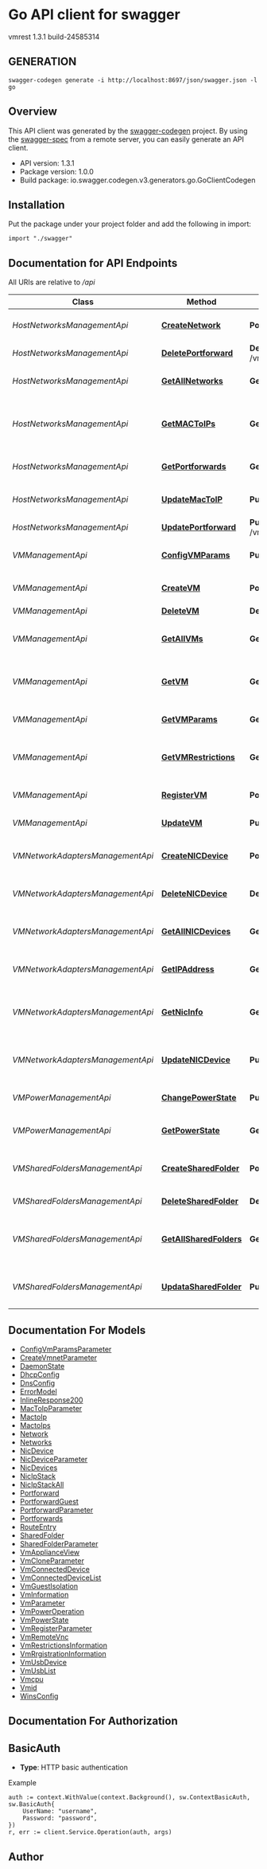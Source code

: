 # Go API client for swagger

vmrest 1.3.1 build-24585314

## GENERATION
```
swagger-codegen generate -i http://localhost:8697/json/swagger.json -l go
```

## Overview
This API client was generated by the [swagger-codegen](https://github.com/swagger-api/swagger-codegen) project.  By using the [swagger-spec](https://github.com/swagger-api/swagger-spec) from a remote server, you can easily generate an API client.

- API version: 1.3.1
- Package version: 1.0.0
- Build package: io.swagger.codegen.v3.generators.go.GoClientCodegen

## Installation
Put the package under your project folder and add the following in import:
```golang
import "./swagger"
```

## Documentation for API Endpoints

All URIs are relative to */api*

Class | Method | HTTP request | Description
------------ | ------------- | ------------- | -------------
*HostNetworksManagementApi* | [**CreateNetwork**](docs/HostNetworksManagementApi.md#createnetwork) | **Post** /vmnets | Creates a virtual network
*HostNetworksManagementApi* | [**DeletePortforward**](docs/HostNetworksManagementApi.md#deleteportforward) | **Delete** /vmnet/{vmnet}/portforward/{protocol}/{port} | Deletes port forwarding
*HostNetworksManagementApi* | [**GetAllNetworks**](docs/HostNetworksManagementApi.md#getallnetworks) | **Get** /vmnet | Returns all virtual networks
*HostNetworksManagementApi* | [**GetMACToIPs**](docs/HostNetworksManagementApi.md#getmactoips) | **Get** /vmnet/{vmnet}/mactoip | Returns all MAC-to-IP settings for DHCP service
*HostNetworksManagementApi* | [**GetPortforwards**](docs/HostNetworksManagementApi.md#getportforwards) | **Get** /vmnet/{vmnet}/portforward | Returns all port forwardings
*HostNetworksManagementApi* | [**UpdateMacToIP**](docs/HostNetworksManagementApi.md#updatemactoip) | **Put** /vmnet/{vmnet}/mactoip/{mac} | Updates the MAC-to-IP binding
*HostNetworksManagementApi* | [**UpdatePortforward**](docs/HostNetworksManagementApi.md#updateportforward) | **Put** /vmnet/{vmnet}/portforward/{protocol}/{port} | Updates port forwarding
*VMManagementApi* | [**ConfigVMParams**](docs/VMManagementApi.md#configvmparams) | **Put** /vms/{id}/params | update the vm config params
*VMManagementApi* | [**CreateVM**](docs/VMManagementApi.md#createvm) | **Post** /vms | Creates a copy of the VM
*VMManagementApi* | [**DeleteVM**](docs/VMManagementApi.md#deletevm) | **Delete** /vms/{id} | Deletes a VM
*VMManagementApi* | [**GetAllVMs**](docs/VMManagementApi.md#getallvms) | **Get** /vms | Returns a list of VM IDs and paths for all VMs
*VMManagementApi* | [**GetVM**](docs/VMManagementApi.md#getvm) | **Get** /vms/{id} | Returns the VM setting information of a VM
*VMManagementApi* | [**GetVMParams**](docs/VMManagementApi.md#getvmparams) | **Get** /vms/{id}/params/{name} | Get the VM config params
*VMManagementApi* | [**GetVMRestrictions**](docs/VMManagementApi.md#getvmrestrictions) | **Get** /vms/{id}/restrictions | Returns the restrictions information of the VM
*VMManagementApi* | [**RegisterVM**](docs/VMManagementApi.md#registervm) | **Post** /vms/registration | Register VM to VM Library
*VMManagementApi* | [**UpdateVM**](docs/VMManagementApi.md#updatevm) | **Put** /vms/{id} | Updates the VM settings
*VMNetworkAdaptersManagementApi* | [**CreateNICDevice**](docs/VMNetworkAdaptersManagementApi.md#createnicdevice) | **Post** /vms/{id}/nic | Creates a network adapter in the VM
*VMNetworkAdaptersManagementApi* | [**DeleteNICDevice**](docs/VMNetworkAdaptersManagementApi.md#deletenicdevice) | **Delete** /vms/{id}/nic/{index} | Deletes a VM network adapter
*VMNetworkAdaptersManagementApi* | [**GetAllNICDevices**](docs/VMNetworkAdaptersManagementApi.md#getallnicdevices) | **Get** /vms/{id}/nic | Returns all network adapters in the VM
*VMNetworkAdaptersManagementApi* | [**GetIPAddress**](docs/VMNetworkAdaptersManagementApi.md#getipaddress) | **Get** /vms/{id}/ip | Returns the IP address of a VM
*VMNetworkAdaptersManagementApi* | [**GetNicInfo**](docs/VMNetworkAdaptersManagementApi.md#getnicinfo) | **Get** /vms/{id}/nicips | Returns the IP stack configuration of all NICs of a VM
*VMNetworkAdaptersManagementApi* | [**UpdateNICDevice**](docs/VMNetworkAdaptersManagementApi.md#updatenicdevice) | **Put** /vms/{id}/nic/{index} | Updates a network adapter in the VM
*VMPowerManagementApi* | [**ChangePowerState**](docs/VMPowerManagementApi.md#changepowerstate) | **Put** /vms/{id}/power | Changes the VM power state
*VMPowerManagementApi* | [**GetPowerState**](docs/VMPowerManagementApi.md#getpowerstate) | **Get** /vms/{id}/power | Returns the power state of the VM
*VMSharedFoldersManagementApi* | [**CreateSharedFolder**](docs/VMSharedFoldersManagementApi.md#createsharedfolder) | **Post** /vms/{id}/sharedfolders | Mounts a new shared folder in the VM
*VMSharedFoldersManagementApi* | [**DeleteSharedFolder**](docs/VMSharedFoldersManagementApi.md#deletesharedfolder) | **Delete** /vms/{id}/sharedfolders/{folder id} | Deletes a shared folder
*VMSharedFoldersManagementApi* | [**GetAllSharedFolders**](docs/VMSharedFoldersManagementApi.md#getallsharedfolders) | **Get** /vms/{id}/sharedfolders | Returns all shared folders mounted in the VM
*VMSharedFoldersManagementApi* | [**UpdataSharedFolder**](docs/VMSharedFoldersManagementApi.md#updatasharedfolder) | **Put** /vms/{id}/sharedfolders/{folder id} | Updates a shared folder mounted in the VM

## Documentation For Models

 - [ConfigVmParamsParameter](docs/ConfigVmParamsParameter.md)
 - [CreateVmnetParameter](docs/CreateVmnetParameter.md)
 - [DaemonState](docs/DaemonState.md)
 - [DhcpConfig](docs/DhcpConfig.md)
 - [DnsConfig](docs/DnsConfig.md)
 - [ErrorModel](docs/ErrorModel.md)
 - [InlineResponse200](docs/InlineResponse200.md)
 - [MacToIpParameter](docs/MacToIpParameter.md)
 - [MactoIp](docs/MactoIp.md)
 - [MactoIps](docs/MactoIps.md)
 - [Network](docs/Network.md)
 - [Networks](docs/Networks.md)
 - [NicDevice](docs/NicDevice.md)
 - [NicDeviceParameter](docs/NicDeviceParameter.md)
 - [NicDevices](docs/NicDevices.md)
 - [NicIpStack](docs/NicIpStack.md)
 - [NicIpStackAll](docs/NicIpStackAll.md)
 - [Portforward](docs/Portforward.md)
 - [PortforwardGuest](docs/PortforwardGuest.md)
 - [PortforwardParameter](docs/PortforwardParameter.md)
 - [Portforwards](docs/Portforwards.md)
 - [RouteEntry](docs/RouteEntry.md)
 - [SharedFolder](docs/SharedFolder.md)
 - [SharedFolderParameter](docs/SharedFolderParameter.md)
 - [VmApplianceView](docs/VmApplianceView.md)
 - [VmCloneParameter](docs/VmCloneParameter.md)
 - [VmConnectedDevice](docs/VmConnectedDevice.md)
 - [VmConnectedDeviceList](docs/VmConnectedDeviceList.md)
 - [VmGuestIsolation](docs/VmGuestIsolation.md)
 - [VmInformation](docs/VmInformation.md)
 - [VmParameter](docs/VmParameter.md)
 - [VmPowerOperation](docs/VmPowerOperation.md)
 - [VmPowerState](docs/VmPowerState.md)
 - [VmRegisterParameter](docs/VmRegisterParameter.md)
 - [VmRemoteVnc](docs/VmRemoteVnc.md)
 - [VmRestrictionsInformation](docs/VmRestrictionsInformation.md)
 - [VmRrgistrationInformation](docs/VmRrgistrationInformation.md)
 - [VmUsbDevice](docs/VmUsbDevice.md)
 - [VmUsbList](docs/VmUsbList.md)
 - [Vmcpu](docs/Vmcpu.md)
 - [Vmid](docs/Vmid.md)
 - [WinsConfig](docs/WinsConfig.md)

## Documentation For Authorization

## BasicAuth
- **Type**: HTTP basic authentication

Example
```golang
auth := context.WithValue(context.Background(), sw.ContextBasicAuth, sw.BasicAuth{
	UserName: "username",
	Password: "password",
})
r, err := client.Service.Operation(auth, args)
```

## Author


